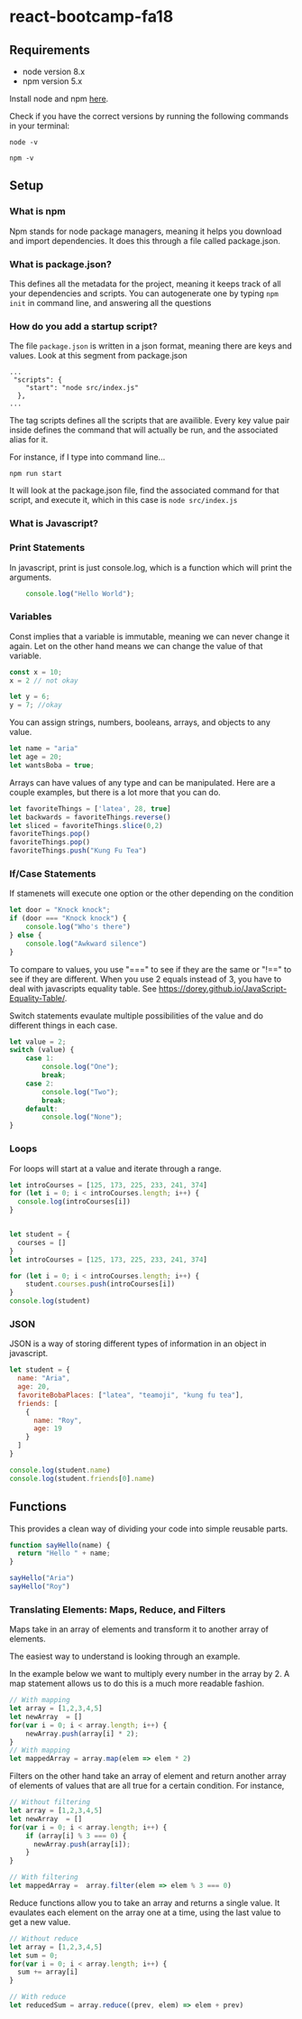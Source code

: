# react-bootcamp-fa18

## Requirements
* node version 8.x
* npm version 5.x

Install node and npm [here](https://nodejs.org/en/download/).

Check if you have the correct versions by running the following commands in your terminal:
```
node -v
```
```
npm -v
```

## Setup

### What is npm

Npm stands for node package managers, meaning it helps you download and import dependencies. It does this through a file called package.json.

### What is package.json? 

This defines all the metadata for the project, meaning it keeps track of all your dependencies and scripts. You can autogenerate one by typing ```npm init``` in command line, and answering all the questions

### How do you add a startup script?
The file ```package.json``` is written in a json format, meaning there are keys and values. Look at this segment from package.json

```
...
 "scripts": {
    "start": "node src/index.js"
  },
...
```
The tag scripts defines all the scripts that are availible. Every key value pair inside defines the command that will actually be run, and the associated alias for it. 

For instance, if I type into command line...
```
npm run start
```
It will look at the package.json file, find the associated command for that script, and execute it, which in this case is ```node src/index.js```

### What is Javascript?

### Print Statements
In javascript, print is just console.log, which is a function which will print the arguments.
```Javascript
    console.log("Hello World");
```

### Variables
Const implies that a variable is immutable, meaning we can never change it again. Let on the other hand means we can change the value of that variable. 

```Javascript
const x = 10; 
x = 2 // not okay

let y = 6;
y = 7; //okay
```
You can assign strings, numbers, booleans, arrays, and objects to any value. 

```Javascript
let name = "aria"
let age = 20;
let wantsBoba = true;
```

Arrays can have values of any type and can be manipulated. Here are a couple examples, but there is a lot more that you can do. 
```Javascript
let favoriteThings = ['latea', 28, true]
let backwards = favoriteThings.reverse()
let sliced = favoriteThings.slice(0,2)
favoriteThings.pop()
favoriteThings.pop()
favoriteThings.push("Kung Fu Tea")
```

### If/Case Statements

If stamenets will execute one option or the other depending on the condition 
```Javascript
let door = "Knock knock";
if (door === "Knock knock") {
    console.log("Who's there")
} else {
    console.log("Awkward silence")
}
```

To compare to values, you use "===" to see if they are the same or "!==" to see if they are different. When you use 2 equals instead of 3, you have to deal with javascripts equality table. See https://dorey.github.io/JavaScript-Equality-Table/. 


Switch statements evaulate multiple possibilities of the value and do different things in each case. 
```Javascript
let value = 2;
switch (value) {
    case 1: 
        console.log("One");
        break;
    case 2: 
        console.log("Two");
        break;
    default: 
        console.log("None");
}

```

### Loops

For loops will start at a value and iterate through a range. 

```Javascript 
let introCourses = [125, 173, 225, 233, 241, 374]
for (let i = 0; i < introCourses.length; i++) { 
  console.log(introCourses[i])
}
```


```Javascript

let student = {
  courses = []
}
let introCourses = [125, 173, 225, 233, 241, 374]

for (let i = 0; i < introCourses.length; i++) { 
    student.courses.push(introCourses[i])
}
console.log(student)
```



### JSON

JSON is a way of storing different types of information in an object in javascript. 

```Javascript
let student = {
  name: "Aria",
  age: 20, 
  favoriteBobaPlaces: ["latea", "teamoji", "kung fu tea"],
  friends: [
    {
      name: "Roy", 
      age: 19
    }
  ]
}

console.log(student.name)
console.log(student.friends[0].name)
```

## Functions

This provides a clean way of dividing your code into simple reusable parts. 

```Javascript
function sayHello(name) {
  return "Hello " + name;
}

sayHello("Aria")
sayHello("Roy")
```

### Translating Elements: Maps, Reduce, and Filters

Maps take in an array of elements and transform it to another array of elements. 

The easiest way to understand is looking through an example. 

In the example below we want to multiply every number in the array by 2. A map statement allows us to do this is a much more readable fashion. 
```Javascript
// With mapping
let array = [1,2,3,4,5]
let newArray  = []
for(var i = 0; i < array.length; i++) {
    newArray.push(array[i] * 2);
}
// With mapping
let mappedArray = array.map(elem => elem * 2)
```

Filters on the other hand take an array of element and return another array of elements of values that are all true for a certain condition. For instance, 

```Javascript
// Without filtering
let array = [1,2,3,4,5]
let newArray  = []
for(var i = 0; i < array.length; i++) {
    if (array[i] % 3 === 0) {
      newArray.push(array[i]);
    }
}

// With filtering
let mappedArray =  array.filter(elem => elem % 3 === 0)
```

Reduce functions allow you to take an array and returns a single value. It evaulates each element on the array one at  a time, using the last value to get a new value. 

```Javascript
// Without reduce
let array = [1,2,3,4,5]
let sum = 0;
for(var i = 0; i < array.length; i++) {
  sum += array[i]
}

// With reduce
let reducedSum = array.reduce((prev, elem) => elem + prev)


```










